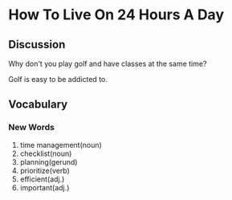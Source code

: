 # How To Live On 24 Hours A Day
## Discussion
Why don't you play golf and have classes at the same time?  

Golf is easy to be addicted to.  

## Vocabulary
### New Words
1. time management(noun)
1. checklist(noun)
1. planning(gerund)
1. prioritize(verb)
1. efficient(adj.)
1. important(adj.)
